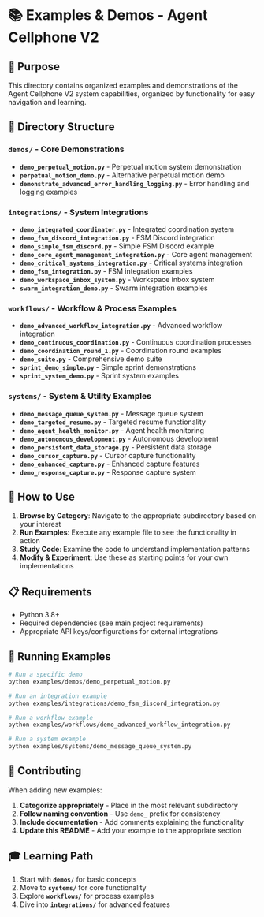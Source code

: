 # 📚 Examples & Demos - Agent Cellphone V2

## 🎯 **Purpose**
This directory contains organized examples and demonstrations of the Agent Cellphone V2 system capabilities, organized by functionality for easy navigation and learning.

## 📁 **Directory Structure**

### **`demos/`** - Core Demonstrations
- **`demo_perpetual_motion.py`** - Perpetual motion system demonstration
- **`perpetual_motion_demo.py`** - Alternative perpetual motion demo
- **`demonstrate_advanced_error_handling_logging.py`** - Error handling and logging examples

### **`integrations/`** - System Integrations
- **`demo_integrated_coordinator.py`** - Integrated coordination system
- **`demo_fsm_discord_integration.py`** - FSM Discord integration
- **`demo_simple_fsm_discord.py`** - Simple FSM Discord example
- **`demo_core_agent_management_integration.py`** - Core agent management
- **`demo_critical_systems_integration.py`** - Critical systems integration
- **`demo_fsm_integration.py`** - FSM integration examples
- **`demo_workspace_inbox_system.py`** - Workspace inbox system
- **`swarm_integration_demo.py`** - Swarm integration examples

### **`workflows/`** - Workflow & Process Examples
- **`demo_advanced_workflow_integration.py`** - Advanced workflow integration
- **`demo_continuous_coordination.py`** - Continuous coordination processes
- **`demo_coordination_round_1.py`** - Coordination round examples
- **`demo_suite.py`** - Comprehensive demo suite
- **`sprint_demo_simple.py`** - Simple sprint demonstrations
- **`sprint_system_demo.py`** - Sprint system examples

### **`systems/`** - System & Utility Examples
- **`demo_message_queue_system.py`** - Message queue system
- **`demo_targeted_resume.py`** - Targeted resume functionality
- **`demo_agent_health_monitor.py`** - Agent health monitoring
- **`demo_autonomous_development.py`** - Autonomous development
- **`demo_persistent_data_storage.py`** - Persistent data storage
- **`demo_cursor_capture.py`** - Cursor capture functionality
- **`demo_enhanced_capture.py`** - Enhanced capture features
- **`demo_response_capture.py`** - Response capture system

## 🚀 **How to Use**

1. **Browse by Category**: Navigate to the appropriate subdirectory based on your interest
2. **Run Examples**: Execute any example file to see the functionality in action
3. **Study Code**: Examine the code to understand implementation patterns
4. **Modify & Experiment**: Use these as starting points for your own implementations

## 📋 **Requirements**
- Python 3.8+
- Required dependencies (see main project requirements)
- Appropriate API keys/configurations for external integrations

## 🔧 **Running Examples**
```bash
# Run a specific demo
python examples/demos/demo_perpetual_motion.py

# Run an integration example
python examples/integrations/demo_fsm_discord_integration.py

# Run a workflow example
python examples/workflows/demo_advanced_workflow_integration.py

# Run a system example
python examples/systems/demo_message_queue_system.py
```

## 📝 **Contributing**
When adding new examples:
1. **Categorize appropriately** - Place in the most relevant subdirectory
2. **Follow naming convention** - Use `demo_` prefix for consistency
3. **Include documentation** - Add comments explaining the functionality
4. **Update this README** - Add your example to the appropriate section

## 🎓 **Learning Path**
1. Start with **`demos/`** for basic concepts
2. Move to **`systems/`** for core functionality
3. Explore **`workflows/`** for process examples
4. Dive into **`integrations/`** for advanced features


